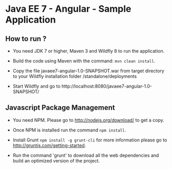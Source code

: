 # Java EE 7 - Angular - Sample Application #

## How to run ? ##

* You need JDK 7 or higher, Maven 3 and Wildfly 8 to run the application.

* Build the code using Maven with the command: `mvn clean install`.

* Copy the file javaee7-angular-1.0-SNAPSHOT.war from target directory to your Wildfly installation folder /standalone/deployments

* Start Wildfly and go to http://localhost:8080/javaee7-angular-1.0-SNAPSHOT/

## Javascript Package Management ##

* You need NPM. Please go to http://nodejs.org/download/ to get a copy.

* Once NPM is installed run the command `npm install`.

* Install Grunt `npm install -g grunt-cli`  for more information please go to http://gruntjs.com/getting-started.

* Run the command 'grunt' to download all the web dependencies and build an optimized version of the project.
